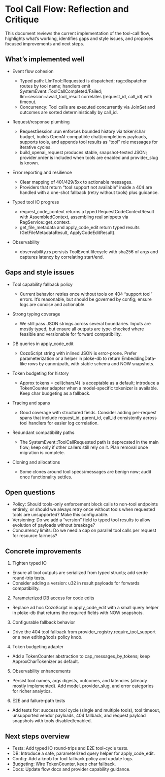 # Tool Call Flow: Reflection and Critique

This document reviews the current implementation of the tool-call flow, highlights what’s working, identifies gaps and style issues, and proposes focused improvements and next steps.

## What’s implemented well

- Event flow cohesion
  - Typed path: LlmTool::Requested is dispatched; rag::dispatcher routes by tool name; handlers emit SystemEvent::ToolCallCompleted/Failed; llm::session::await_tool_result correlates (request_id, call_id) with timeout.
  - Concurrency: Tool calls are executed concurrently via JoinSet and outcomes are sorted deterministically by call_id.

- Request/response plumbing
  - RequestSession::run enforces bounded history via token/char budget, builds OpenAI-compatible chat/completions payloads, supports tools, and appends tool results as “tool” role messages for iterative cycles.
  - build_openai_request produces stable, snapshot-tested JSON; provider.order is included when tools are enabled and provider_slug is known.

- Error reporting and resilience
  - Clear mapping of 401/429/5xx to actionable messages.
  - Providers that return “tool support not available” inside a 404 are handled with a one-shot fallback (retry without tools) plus guidance.

- Typed tool IO progress
  - request_code_context returns a typed RequestCodeContextResult with AssembledContext, assembling real snippets via RagService::get_context.
  - get_file_metadata and apply_code_edit return typed results (GetFileMetadataResult, ApplyCodeEditResult).

- Observability
  - observability.rs persists ToolEvent lifecycle with sha256 of args and captures latency by correlating start/end.

## Gaps and style issues

- Tool capability fallback policy
  - Current behavior retries once without tools on 404 “support tool” errors. It’s reasonable, but should be governed by config; ensure logs are concise and actionable.

- Strong typing coverage
  - We still pass JSON strings across several boundaries. Inputs are mostly typed, but ensure all outputs are type-checked where feasible and versionable for forward compatibility.

- DB queries in apply_code_edit
  - CozoScript string with inlined JSON is error-prone. Prefer parameterization or a helper in ploke-db to return EmbeddingData-like rows by canon/path, with stable schema and NOW snapshots.

- Token budgeting for history
  - Approx tokens = ceil(chars/4) is acceptable as a default; introduce a TokenCounter adapter when a model-specific tokenizer is available. Keep char budgeting as a fallback.

- Tracing and spans
  - Good coverage with structured fields. Consider adding per-request spans that include request_id, parent_id, call_id consistently across tool handlers for easier log correlation.

- Redundant compatibility paths
  - The SystemEvent::ToolCallRequested path is deprecated in the main flow; keep only if other callers still rely on it. Plan removal once migration is complete.

- Cloning and allocations
  - Some clones around tool specs/messages are benign now; audit once functionality settles.

## Open questions

- Policy: Should tools-only enforcement block calls to non-tool endpoints entirely, or should we always retry once without tools when requested tools are unsupported? Make this configurable.
- Versioning: Do we add a “version” field to typed tool results to allow evolution of payloads without breakage?
- Concurrency limits: Do we need a cap on parallel tool calls per request for resource fairness?

## Concrete improvements

1) Tighten typed IO
- Ensure all tool outputs are serialized from typed structs; add serde round-trip tests.
- Consider adding a version: u32 in result payloads for forwards compatibility.

2) Parameterized DB access for code edits
- Replace ad hoc CozoScript in apply_code_edit with a small query helper in ploke-db that returns the required fields with NOW snapshots.

3) Configurable fallback behavior
- Drive the 404 tool fallback from provider_registry.require_tool_support or a new editing/tools policy knob.

4) Token budgeting adapter
- Add a TokenCounter abstraction to cap_messages_by_tokens; keep ApproxCharTokenizer as default.

5) Observability enhancements
- Persist tool names, args digests, outcomes, and latencies (already mostly implemented). Add model, provider_slug, and error categories for richer analytics.

6) E2E and failure-path tests
- Add tests for: success tool cycle (single and multiple tools), tool timeout, unsupported vendor payloads, 404 fallback, and request payload snapshots with tools disabled/enabled.

## Next steps overview

- Tests: Add typed IO round-trips and E2E tool-cycle tests.
- DB: Introduce a safe, parameterized query helper for apply_code_edit.
- Config: Add a knob for tool fallback policy and update logs.
- Budgeting: Wire TokenCounter, keep char fallback.
- Docs: Update flow docs and provider capability guidance.
